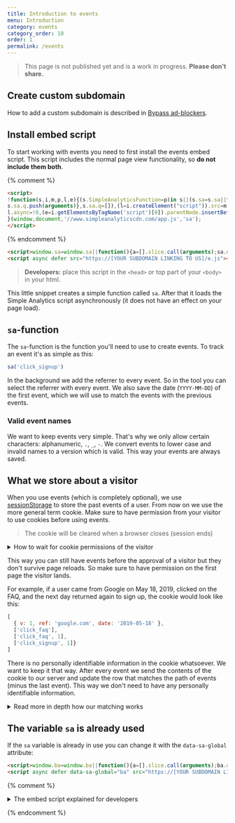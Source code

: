 ```yaml
---
title: Introduction to events
menu: Introduction
category: events
category_order: 10
order: 1
permalink: /events
---
```


<blockquote class="red">
  <p>This page is not published yet and is a work in progress. <b>Please don't share.</b></p>
</blockquote>

## Create custom subdomain

How to add a custom subdomain is described in [Bypass ad-blockers](/bypass-ad-blockers).

## Install embed script

To start working with events you need to first install the events embed script. This script includes the normal page view functionality, so **do not include them both**.

{% comment %}
```html
<script>
!function(s,i,m,p,l,e){(s.SimpleAnalyticsFunction=p)in s||(s.sa=s.sa||function(){
s.sa.q.push(arguments)},s.sa.q=[]),(l=i.createElement("script")).src=m,
l.async=!0,(e=i.getElementsByTagName('script')[0]).parentNode.insertBefore(l,e)
}(window,document,'//www.simpleanalyticscdn.com/app.js','sa');
</script>
```
{% endcomment %}

```html
<script>window.sa=window.sa||function(){a=[].slice.call(arguments);sa.q?sa.q.push(a):sa.q=[a]};</script>
<script async defer src="https://[YOUR SUBDOMAIN LINKING TO US]/e.js"></script>
```

> **Developers:** place this script in the `<head>` or top part of your `<body>` in your html.

This little snippet creates a simple function called `sa`. After that it loads the Simple Analytics script asynchronously (it does not have an effect on your page load).

## `sa`-function

The `sa`-function is the function you'll need to use to create events. To track an event it's as simple as this:

```js
sa('click_signup')
```

In the background we add the referrer to every event. So in the tool you can select the referrer with every event. We also save the date (`YYYY-MM-DD`) of the first event, which we will use to match the events with the previous events.

### Valid event names

We want to keep events very simple. That's why we only allow certain characters: alphanumeric, `.`, `_`, `-`. We convert events to lower case and invalid names to a version which is valid. This way your events are always saved.

## What we store about a visitor

When you use events (which is completely optional), we use [sessionStorage](https://en.wikipedia.org/wiki/Web_storage) to store the past events of a user. From now on we use the more general term cookie. Make sure to have permission from your visitor to use cookies before using events.

> The cookie will be cleared when a browser closes (session ends)

<details>
  <summary>How to wait for cookie permissions of the visitor</summary>

  <div markdown="1">
If you're using a cookie permission (which you are required to do in the EU), you can tell us not to set a cookie until you have permission.

Here is an example code:

```html
<script>window.sa=window.sa||function(){a=[].slice.call(arguments);sa.q?sa.q.push(a):sa.q=[a]};</script>
<script async defer src="https://[YOUR SUBDOMAIN LINKING TO US]/e.js"></script>
<script>
  // Cookie is not yet set
  sa('sa_cookie', false)

  // Events happen (they are sent to Simple Analytics)
  sa('signup')

  // User approves cookie (Simple Analytics will set a cookie)
  sa('sa_cookie', true)
</script>
```
  </div>
</details>

This way you can still have events before the approval of a visitor but they don't survive page reloads. So make sure to have permission on the first page the visitor lands.

For example, if a user came from Google on May 18, 2019, clicked on the FAQ, and the next day returned again to sign up, the cookie would look like this:

```js
[
  { v: 1, ref: 'google.com', date: '2019-05-18' },
  ['click_faq'],
  ['click_faq', 1],
  ['click_signup', 1]}
]
```

There is no personally identifiable information in the cookie whatsoever. We want to keep it that way. After every event we send the contents of the cookie to our server and update the row that matches the path of events (minus the last event). This way we don't need to have any personally identifiable information.

<details markdown="1">
<summary>Read more in depth how our matching works</summary>
<div markdown="1">
We will add more information here.
</div>
</details>

## The variable `sa` is already used

If the `sa` variable is already in use you can change it with the `data-sa-global` attribute:

```html
<script>window.ba=window.ba||function(){a=[].slice.call(arguments);ba.q?ba.q.push(a):ba.q=[a]};</script>
<script async defer data-sa-global="ba" src="https://[YOUR SUBDOMAIN LINKING TO US]/e.js"></script>
```


{% comment %}
<details markdown="1">
  <summary>The embed script explained for developers</summary>

```js
(function(window, document, hostname, functionName, script, firstScript) {
  // Store the name of the Analytics object
  window.SimpleAnalyticsFunction = functionName

  // Check whether the Analytics object is defined
  if (!(functionName in window)) {

    // Define the Analytics object
    window[functionName] = window[functionName] || function() {

      // Add the tasks to the queue
      window[functionName].q.push(arguments)
    }

    // Create the queue
    window[functionName].q = []
  }

  // Create a new script element
  script   = document.createElement('script')
  script.src   = '//' + hostname + '/app.js'
  script.async = true

  // Insert the script element into the document
  firstScript = document.getElementsByTagName('script')[0]
  firstScript.parentNode.insertBefore(script, firstScript)

})(window, document, 'www.simpleanalyticscdn.com', 'sa')
```
</details>

{% endcomment %}
